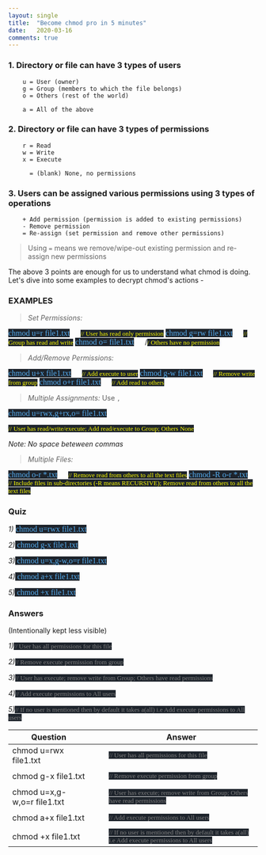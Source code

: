 ```yaml
---
layout: single
title:  "Become chmod pro in 5 minutes"
date:   2020-03-16
comments: true
---
```


### 1. Directory or file can have 3 types of users

```
    u = User (owner)
    g = Group (members to which the file belongs)
    o = Others (rest of the world)

    a = All of the above
```

### 2. Directory or file can have 3 types of permissions

```
    r = Read
    w = Write
    x = Execute

      = (blank) None, no permissions
```

### 3. Users can be assigned various permissions using 3 types of operations

```
    + Add permission (permission is added to existing permissions)
    - Remove permission
    = Re-assign (set permission and remove other permissions)
```
> Using `=` means we remove/wipe-out existing permission and re-assign new permissions 

The above 3 points are enough for us to understand what chmod is doing. Let's dive into some examples to decrypt chmod's actions -

### EXAMPLES

> _Set Permissions:_

<span style="color: #55acee;background-color: #1E242C;font-size:16px; font-family: 'Lucida Grande'">
chmod u=r file1.txt</span> &emsp; <span style="color: yellow;background-color: #1E242C;font-size:13px; font-family: 'Lucida Grande'">// User has read only permission</span>

<span style="color: #55acee;background-color: #1E242C;font-size:16px; font-family: 'Lucida Grande'">
chmod g=rw file1.txt</span> &emsp; <span style="color: yellow;background-color: #1E242C;font-size:13px; font-family: 'Lucida Grande'">// Group has read and write</span>

<span style="color: #55acee;background-color: #1E242C;font-size:16px; font-family: 'Lucida Grande'">
chmod o= file1.txt</span>  &emsp; /<span style="color: yellow;background-color: #1E242C;font-size:13px; font-family: 'Lucida Grande'">/ Others have no permission</span>

> _Add/Remove Permissions:_

<span style="color: #55acee;background-color: #1E242C;font-size:16px; font-family: 'Lucida Grande'">
chmod u+x file1.txt</span> &emsp; <span style="color: yellow;background-color: #1E242C;font-size:13px; font-family: 'Lucida Grande'">// Add execute to user</span>

<span style="color: #55acee;background-color: #1E242C;font-size:16px; font-family: 'Lucida Grande'">
chmod g-w file1.txt</span> &emsp; <span style="color: yellow;background-color: #1E242C;font-size:13px; font-family: 'Lucida Grande'">// Remove write from group</span>

<span style="color: #55acee;background-color: #1E242C;font-size:16px; font-family: 'Lucida Grande'">
chmod o+r file1.txt</span>  &emsp; <span style="color: yellow;background-color: #1E242C;font-size:13px; font-family: 'Lucida Grande'">// Add read to others</span>

> _Multiple Assignments:_
> Use `,`

<span style="color: #55acee;background-color: #1E242C;font-size:16px; font-family: 'Lucida Grande'">
chmod u=rwx,g+rx,o= file1.txt</span>

<span style="color: yellow;background-color: #1E242C;font-size:13px; font-family: 'Lucida Grande'">// User has read/write/execute; Add read/execute to Group; Others None</span>

_Note: No space beteween commas_

> _Multiple Files:_

<span style="color: #55acee;background-color: #1E242C;font-size:16px; font-family: 'Lucida Grande'">
chmod o-r *.txt</span> &emsp; <span style="color: yellow;background-color: #1E242C;font-size:13px; font-family: 'Lucida Grande'">// Remove read from others to all the text files</span>

<span style="color: #55acee;background-color: #1E242C;font-size:16px; font-family: 'Lucida Grande'">
chmod -R o-r *.txt</span> &emsp; <span style="color: yellow;background-color: #1E242C;font-size:13px; font-family: 'Lucida Grande'">// Include files in sub-directories (-R means RECURSIVE); Remove read from others to all the text files </span>

### Quiz

*1)* <span style="color: #55acee;background-color: #1E242C;font-size:16px; font-family: 'Lucida Grande'">
chmod u=rwx file1.txt</span>

*2)*<span style="color: #55acee;background-color: #1E242C;font-size:16px; font-family: 'Lucida Grande'">
chmod g-x file1.txt</span>

*3)*<span style="color: #55acee;background-color: #1E242C;font-size:16px; font-family: 'Lucida Grande'">
chmod u=x,g-w,o=r file1.txt</span>

*4)*<span style="color: #55acee;background-color: #1E242C;font-size:16px; font-family: 'Lucida Grande'">
chmod a+x file1.txt</span>

*5)*<span style="color: #55acee;background-color: #1E242C;font-size:16px; font-family: 'Lucida Grande'">
chmod +x file1.txt</span>

### Answers 
(Intentionally kept less visible)

*1)*<span style="color: gray;background-color: #1E242C;font-size:13px; font-family: 'Lucida Grande'">// User has all permissions for this file</span>

*2)*<span style="color: gray;background-color: #1E242C;font-size:13px; font-family: 'Lucida Grande'">// Remove execute permission from group</span>

*3)*<span style="color: gray;background-color: #1E242C;font-size:13px; font-family: 'Lucida Grande'">// User has execute; remove write from Group; Others have read permissions</span>

*4)*<span style="color: gray;background-color: #1E242C;font-size:13px; font-family: 'Lucida Grande'">// Add execute permissions to All users</span>

*5)*<span style="color: gray;background-color: #1E242C;font-size:13px; font-family: 'Lucida Grande'">// If no user is mentioned then by default it takes a(all) i.e Add execute permissions to All users</span>


|Question | | | Answer |
|-|-|-|-|
|chmod u=rwx file1.txt| | |<span style="color: gray;background-color: #1E242C;font-size:13px; font-family: 'Lucida Grande'">// User has all permissions for this file</span>|
|||||
|chmod g-x file1.txt| | |<span style="color: gray;background-color: #1E242C;font-size:13px; font-family: 'Lucida Grande'">// Remove execute permission from group</span>|
|||||
|chmod u=x,g-w,o=r file1.txt| | |<span style="color: gray;background-color: #1E242C;font-size:13px; font-family: 'Lucida Grande'">// User has execute; remove write from Group; Others have read permissions</span>|
|||||
|chmod a+x file1.txt| | |<span style="color: gray;background-color: #1E242C;font-size:13px; font-family: 'Lucida Grande'">// Add execute permissions to All users</span>|
|||||
|chmod +x file1.txt| | |<span style="color: gray;background-color: #1E242C;font-size:13px; font-family: 'Lucida Grande'">// If no user is mentioned then by default it takes a(all) i.e Add execute permissions to All users</span>|

